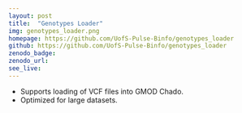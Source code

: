 ```yaml
---
layout: post
title:  "Genotypes Loader"
img: genotypes_loader.png
homepage: https://github.com/UofS-Pulse-Binfo/genotypes_loader
github: https://github.com/UofS-Pulse-Binfo/genotypes_loader
zenodo_badge:
zenodo_url:
see_live:
---
```


* Supports loading of VCF files into GMOD Chado.
* Optimized for large datasets.
